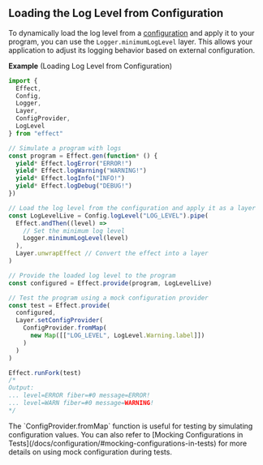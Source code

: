 ## Loading the Log Level from Configuration

To dynamically load the log level from a [configuration](/docs/configuration/) and apply it to your program, you can use the `Logger.minimumLogLevel` layer. This allows your application to adjust its logging behavior based on external configuration.

**Example** (Loading Log Level from Configuration)

```ts twoslash
import {
  Effect,
  Config,
  Logger,
  Layer,
  ConfigProvider,
  LogLevel
} from "effect"

// Simulate a program with logs
const program = Effect.gen(function* () {
  yield* Effect.logError("ERROR!")
  yield* Effect.logWarning("WARNING!")
  yield* Effect.logInfo("INFO!")
  yield* Effect.logDebug("DEBUG!")
})

// Load the log level from the configuration and apply it as a layer
const LogLevelLive = Config.logLevel("LOG_LEVEL").pipe(
  Effect.andThen((level) =>
    // Set the minimum log level
    Logger.minimumLogLevel(level)
  ),
  Layer.unwrapEffect // Convert the effect into a layer
)

// Provide the loaded log level to the program
const configured = Effect.provide(program, LogLevelLive)

// Test the program using a mock configuration provider
const test = Effect.provide(
  configured,
  Layer.setConfigProvider(
    ConfigProvider.fromMap(
      new Map([["LOG_LEVEL", LogLevel.Warning.label]])
    )
  )
)

Effect.runFork(test)
/*
Output:
... level=ERROR fiber=#0 message=ERROR!
... level=WARN fiber=#0 message=WARNING!
*/
```

<Aside type="tip" title="Using ConfigProvider for Testing">
  The `ConfigProvider.fromMap` function is useful for testing by
  simulating configuration values. You can also refer to [Mocking
  Configurations in
  Tests](/docs/configuration/#mocking-configurations-in-tests) for more
  details on using mock configuration during tests.
</Aside>
